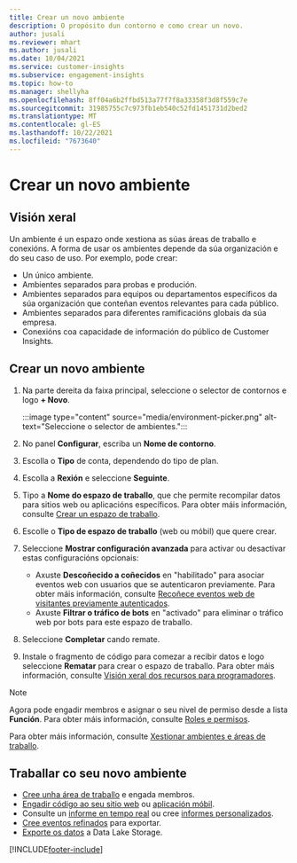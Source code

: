 ```yaml
---
title: Crear un novo ambiente
description: O propósito dun contorno e como crear un novo.
author: jusali
ms.reviewer: mhart
ms.author: jusali
ms.date: 10/04/2021
ms.service: customer-insights
ms.subservice: engagement-insights
ms.topic: how-to
ms.manager: shellyha
ms.openlocfilehash: 8ff04a6b2ffbd513a77f7f8a33358f3d8f559c7e
ms.sourcegitcommit: 31985755c7c973fb1eb540c52fd1451731d2bed2
ms.translationtype: MT
ms.contentlocale: gl-ES
ms.lasthandoff: 10/22/2021
ms.locfileid: "7673640"
---
```

# <a name="create-a-new-environment"></a>Crear un novo ambiente 

## <a name="overview"></a>Visión xeral

Un ambiente é un espazo onde xestiona as súas áreas de traballo e conexións. A forma de usar os ambientes depende da súa organización e do seu caso de uso. Por exemplo, pode crear:

- Un único ambiente.
- Ambientes separados para probas e produción.
- Ambientes separados para equipos ou departamentos específicos da súa organización que conteñan eventos relevantes para cada público.
- Ambientes separados para diferentes ramificacións globais da súa empresa.
- Conexións coa capacidade de información do público de Customer Insights.

## <a name="create-a-new-environment"></a>Crear un novo ambiente

1. Na parte dereita da faixa principal, seleccione o selector de contornos e logo **+ Novo**.

   :::image type="content" source="media/environment-picker.png" alt-text="Seleccione o selector de ambientes.":::

1. No panel **Configurar**, escriba un **Nome de contorno**.

1. Escolla o **Tipo** de conta, dependendo do tipo de plan.

1. Escolla a **Rexión** e seleccione **Seguinte**. 

1. Tipo a **Nome do espazo de traballo**, que che permite recompilar datos para sitios web ou aplicacións específicos. Para obter máis información, consulte [Crear un espazo de traballo](create-workspace.md).

1. Escolle o **Tipo de espazo de traballo** (web ou móbil) que quere crear. 

1. Seleccione **Mostrar configuración avanzada** para activar ou desactivar estas configuracións opcionais:

   - Axuste **Descoñecido a coñecidos** en "habilitado" para asociar eventos web con usuarios que se autenticaron previamente. Para obter máis información, consulte [Recoñece eventos web de visitantes previamente autenticados](unknown-to-known.md).
   - Axuste **Filtrar o tráfico de bots** en "activado" para eliminar o tráfico web por bots para este espazo de traballo. 

1. Seleccione **Completar** cando remate. 

1. Instale o fragmento de código para comezar a recibir datos e logo seleccione **Rematar** para crear o espazo de traballo. Para obter máis información, consulte [Visión xeral dos recursos para programadores](developer-resources.md).

> [!NOTE]
> Agora pode engadir membros e asignar o seu nivel de permiso desde a lista **Función**. Para obter máis información, consulte [Roles e permisos](user-roles.md). 

Para obter máis información, consulte [Xestionar ambientes e áreas de traballo](manage-environments-workspaces.md).

## <a name="work-with-your-new-environment"></a>Traballar co seu novo ambiente

- [Cree unha área de traballo](../engagement-insights/create-workspace.md) e engada membros.
- [Engadir código ao seu sitio web](../engagement-insights/instrument-website.md) ou [aplicación móbil](../engagement-insights/developer-resources.md#capture-events-from-mobile-apps).
- Consulte un [informe en tempo real](../engagement-insights/view-reports.md) ou cree [informes personalizados](../engagement-insights/custom-reports.md).
- [Cree eventos refinados](../engagement-insights/refined-events.md) para exportar.
- [Exporte os datos](../engagement-insights/export-events.md) a Data Lake Storage.

[!INCLUDE[footer-include](../includes/footer-banner.md)]
